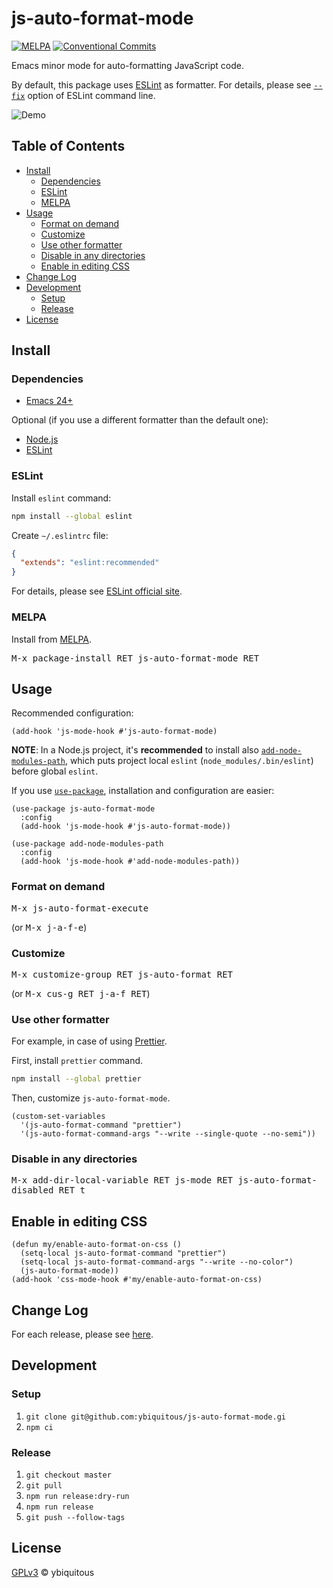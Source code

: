 # js-auto-format-mode

[![MELPA](https://melpa.org/packages/js-auto-format-mode-badge.svg)](https://melpa.org/#/js-auto-format-mode)
[![Conventional Commits](https://img.shields.io/badge/Conventional%20Commits-1.0.0-yellow.svg)](https://conventionalcommits.org)

Emacs minor mode for auto-formatting JavaScript code.

By default, this package uses [ESLint](https://eslint.org/) as formatter.
For details, please see [`--fix`](https://eslint.org/docs/user-guide/command-line-interface#--fix)
option of ESLint command line.

![Demo](demo.gif)

## Table of Contents

- [Install](#install)
  - [Dependencies](#dependencies)
  - [ESLint](#eslint)
  - [MELPA](#melpa)
- [Usage](#usage)
  - [Format on demand](#format-on-demand)
  - [Customize](#customize)
  - [Use other formatter](#use-other-formatter)
  - [Disable in any directories](#disable-in-any-directories)
  - [Enable in editing CSS](#enable-in-editing-css)
- [Change Log](#change-log)
- [Development](#development)
  - [Setup](#setup)
  - [Release](#release)
- [License](#license)

## Install

### Dependencies

- [Emacs 24+](https://www.gnu.org/software/emacs)

Optional (if you use a different formatter than the default one):

- [Node.js](https://nodejs.org/)
- [ESLint](https://eslint.org/)

### ESLint

Install `eslint` command:

```sh
npm install --global eslint
```

Create `~/.eslintrc` file:

```json
{
  "extends": "eslint:recommended"
}
```

For details, please see [ESLint official site](https://eslint.org/).

### MELPA

Install from [MELPA](https://melpa.org/).

<kbd>M-x package-install RET js-auto-format-mode RET</kbd>

## Usage

Recommended configuration:

```elisp
(add-hook 'js-mode-hook #'js-auto-format-mode)
```

**NOTE**: In a Node.js project, it's **recommended** to install
also [`add-node-modules-path`](https://github.com/codesuki/add-node-modules-path),
which puts project local `eslint` (`node_modules/.bin/eslint`) before global `eslint`.

If you use [`use-package`](https://github.com/jwiegley/use-package),
installation and configuration are easier:

```elisp
(use-package js-auto-format-mode
  :config
  (add-hook 'js-mode-hook #'js-auto-format-mode))

(use-package add-node-modules-path
  :config
  (add-hook 'js-mode-hook #'add-node-modules-path))
```

### Format on demand

<kbd>M-x js-auto-format-execute</kbd>

(or <kbd>M-x j-a-f-e</kbd>)

### Customize

<kbd>M-x customize-group RET js-auto-format RET</kbd>

(or <kbd>M-x cus-g RET j-a-f RET</kbd>)

### Use other formatter

For example, in case of using [Prettier](https://prettier.io/).

First, install `prettier` command.

```sh
npm install --global prettier
```

Then, customize `js-auto-format-mode`.

```elisp
(custom-set-variables
  '(js-auto-format-command "prettier")
  '(js-auto-format-command-args "--write --single-quote --no-semi"))
```

### Disable in any directories

<kbd>M-x add-dir-local-variable RET js-mode RET js-auto-format-disabled RET t</kbd>

## Enable in editing CSS

```elisp
(defun my/enable-auto-format-on-css ()
  (setq-local js-auto-format-command "prettier")
  (setq-local js-auto-format-command-args "--write --no-color")
  (js-auto-format-mode))
(add-hook 'css-mode-hook #'my/enable-auto-format-on-css)
```

## Change Log

For each release, please see [here](CHANGELOG.md).

## Development

### Setup

1. `git clone git@github.com:ybiquitous/js-auto-format-mode.gi`
1. `npm ci`

### Release

1. `git checkout master`
1. `git pull`
1. `npm run release:dry-run`
1. `npm run release`
1. `git push --follow-tags`

## License

[GPLv3](LICENSE) © ybiquitous
